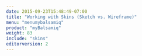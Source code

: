 ```yaml
---
date: 2015-09-23T15:48:49-07:00
title: "Working with Skins (Sketch vs. Wireframe)"
menu: "menumybalsamiq"
product: "myBalsamiq"
weight: 83
include: "skins"
editorversion: 2
---
```

